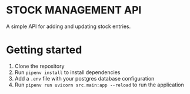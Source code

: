 # STOCK MANAGEMENT API

A simple API for adding and updating stock entries.

# Getting started

1. Clone the repository
2. Run `pipenv install` to install dependencies
3. Add a `.env` file with your postgres database configuration
4. Run `pipenv run uvicorn src.main:app --reload` to run the application